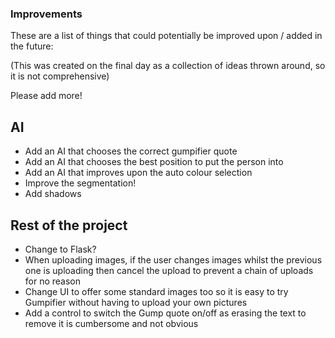 ### Improvements

These are a list of things that could potentially be improved upon / added in the future:

(This was created on the final day as a collection of ideas thrown around, so it is not comprehensive)

Please add more!

## AI

* Add an AI that chooses the correct gumpifier quote
* Add an AI that chooses the best position to put the person into
* Add an AI that improves upon the auto colour selection
* Improve the segmentation!
* Add shadows

## Rest of the project

* Change to Flask?
* When uploading images, if the user changes images whilst the previous one is uploading then cancel the upload to prevent a chain of uploads for no reason
* Change UI to offer some standard images too so it is easy to try Gumpifier without having to upload your own pictures
* Add a control to switch the Gump quote on/off as erasing the text to remove it is cumbersome and not obvious
